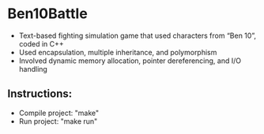 # Ben10Battle

- Text-based fighting simulation game that used characters from “Ben 10”, coded in C++
- Used encapsulation, multiple inheritance, and polymorphism
- Involved dynamic memory allocation, pointer dereferencing, and I/O handling

## Instructions:

- Compile project: 	"make"
- Run project:		"make run"

